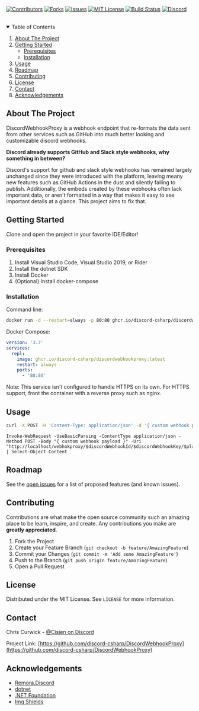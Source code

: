 <!--
Based on the README.md template found at https://github.com/othneildrew/Best-README-Template/blob/master/README.md
-->

[![Contributors][contributors-shield]][contributors-url]
[![Forks][forks-shield]][forks-url]
[![Issues][issues-shield]][issues-url]
[![MIT License][license-shield]][license-url]
[![Build Status][build-sheld]][build-url]
[![Discord][discord-shield]][discord-url]

<br />

<!-- TABLE OF CONTENTS -->
<details open="open">
  <summary>Table of Contents</summary>
  <ol>
    <li>
      <a href="#about-the-project">About The Project</a>
    </li>
    <li>
      <a href="#getting-started">Getting Started</a>
      <ul>
        <li><a href="#prerequisites">Prerequisites</a></li>
        <li><a href="#installation">Installation</a></li>
      </ul>
    </li>
    <li><a href="#usage">Usage</a></li>
    <li><a href="#roadmap">Roadmap</a></li>
    <li><a href="#contributing">Contributing</a></li>
    <li><a href="#license">License</a></li>
    <li><a href="#contact">Contact</a></li>
    <li><a href="#acknowledgements">Acknowledgements</a></li>
  </ol>
</details>



<!-- ABOUT THE PROJECT -->
## About The Project

DiscordWebhookProxy is a webhook endpoint that re-formats the data sent from other services such as GitHub into much better looking and customizable discord webhooks.



**Discord already supports GitHub and Slack style webhooks, why something in between?**

Discord's support for github and slack style webhooks has remained largely unchanged since they were introduced with the platform, leaving meany new features such as GitHub Actions in the dust and silently failing to publish. Additionally, the embeds created by these webhooks often lack important data, or aren't formatted in a way that makes it easy to see important details at a glance. This project aims to fix that.

<!-- GETTING STARTED -->
## Getting Started

Clone and open the project in your favorite IDE/Editor!

### Prerequisites

1. Install Visual Studio Code, Visual Studio 2019, or Rider
1. Install the dotnet SDK
1. Install Docker
1. (Optional) Install docker-compose

### Installation

Command line:

```sh
docker run -d --restart=always -p 80:80 ghcr.io/discord-csharp/discordwebhookproxy:latest
```

Docker Compose:
```yml
version: '3.7'
services:
  repl:
    image: ghcr.io/discord-csharp/discordwebhookproxy:latest
    restart: always
    ports:
      - '80:80'
```

Note: This service isn't configured to handle HTTPS on its own. For HTTPS support, front the container with a reverse proxy such as nginx.

<!-- USAGE EXAMPLES -->
## Usage

```sh
curl -X POST -H 'Content-Type: application/json' -d '{ custom webhook payload }' "http://localhost/webhokproxy/$discordWebhookId/$discordWebhookKey/$platformIdentifier"
```

```pwsh
Invoke-WebRequest -UseBasicParsing -ContentType application/json -Method POST -Body "{ custom webhook payload }" -Uri "http://localhost/webhokproxy/$discordWebhookId/$discordWebhookKey/$platformIdentifier" | Select-Object Content
```


<!-- ROADMAP -->
## Roadmap

See the [open issues](https://github.com/discord-csharp/DiscordWebhookProxy/issues) for a list of proposed features (and known issues).



<!-- CONTRIBUTING -->
## Contributing

Contributions are what make the open source community such an amazing place to be learn, inspire, and create. Any contributions you make are **greatly appreciated**.

1. Fork the Project
2. Create your Feature Branch (`git checkout -b feature/AmazingFeature`)
3. Commit your Changes (`git commit -m 'Add some AmazingFeature'`)
4. Push to the Branch (`git push origin feature/AmazingFeature`)
5. Open a Pull Request



<!-- LICENSE -->
## License

Distributed under the MIT License. See `LICENSE` for more information.



<!-- CONTACT -->
## Contact

Chris Curwick - [@Cisien on Discord](https://discord.gg/csharp)

Project Link: [https://github.com/discord-csharp/DiscordWebhookProxy](https://github.com/discord-csharp/DiscordWebhookProxy)



<!-- ACKNOWLEDGEMENTS -->
## Acknowledgements
* [Remora.Discord](https://github.com/Nihlus/Remora.Discord)
* [dotnet](https://github.com/dotnet)
* [.NET Foundation](https://dotnetfoundation.org)
* [Img Shields](https://shields.io)



<!-- MARKDOWN LINKS & IMAGES -->
<!-- https://www.markdownguide.org/basic-syntax/#reference-style-links -->
[contributors-shield]: https://img.shields.io/github/contributors/discord-csharp/DiscordWebhookProxy.svg?style=for-the-badge
[contributors-url]: https://github.com/discord-csharp/DiscordWebhookProxy/graphs/contributors
[forks-shield]: https://img.shields.io/github/forks/discord-csharp/DiscordWebhookProxy.svg?style=for-the-badge
[forks-url]: https://github.com/discord-csharp/DiscordWebhookProxy/network/members
[stars-shield]: https://img.shields.io/github/stars/discord-csharp/DiscordWebhookProxy.svg?style=for-the-badge
[stars-url]: https://github.com/discord-csharp/DiscordWebhookProxy/stargazers
[issues-shield]: https://img.shields.io/github/issues/discord-csharp/DiscordWebhookProxy.svg?style=for-the-badge
[issues-url]: https://github.com/discord-csharp/DiscordWebhookProxy/issues
[license-shield]: https://img.shields.io/github/license/discord-csharp/DiscordWebhookProxy.svg?style=for-the-badge
[license-url]: https://github.com/discord-csharp/DiscordWebhookProxy/blob/master/LICENSE.txt
[build-sheld]: https://img.shields.io/github/workflow/status/discord-csharp/DiscordWebhookProxy/build-csharprepl?style=for-the-badge
[build-url]: https://github.com/discord-csharp/DiscordWebhookProxy/actions/workflows/build-container.yml
[discord-shield]: https://img.shields.io/discord/143867839282020352?label=C%23%20Community&ogo=discord&style=for-the-badge
[discord-url]: https://discord.gg/csharp
